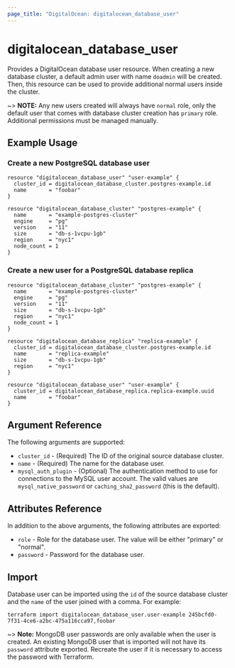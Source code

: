 ```yaml
---
page_title: "DigitalOcean: digitalocean_database_user"
---
```


# digitalocean\_database\_user

Provides a DigitalOcean database user resource. When creating a new database cluster, a default admin user with name `doadmin` will be created. Then, this resource can be used to provide additional normal users inside the cluster.

~> **NOTE:** Any new users created will always have `normal` role, only the default user that comes with database cluster creation has `primary` role. Additional permissions must be managed manually.

## Example Usage

### Create a new PostgreSQL database user
```hcl
resource "digitalocean_database_user" "user-example" {
  cluster_id = digitalocean_database_cluster.postgres-example.id
  name       = "foobar"
}

resource "digitalocean_database_cluster" "postgres-example" {
  name       = "example-postgres-cluster"
  engine     = "pg"
  version    = "11"
  size       = "db-s-1vcpu-1gb"
  region     = "nyc1"
  node_count = 1
}
```

### Create a new user for a PostgreSQL database replica 
```hcl
resource "digitalocean_database_cluster" "postgres-example" {
  name       = "example-postgres-cluster"
  engine     = "pg"
  version    = "11"
  size       = "db-s-1vcpu-1gb"
  region     = "nyc1"
  node_count = 1
}

resource "digitalocean_database_replica" "replica-example" {
  cluster_id = digitalocean_database_cluster.postgres-example.id
  name       = "replica-example"
  size       = "db-s-1vcpu-1gb"
  region     = "nyc1"
}

resource "digitalocean_database_user" "user-example" {
  cluster_id = digitalocean_database_replica.replica-example.uuid
  name       = "foobar"
}
```

## Argument Reference

The following arguments are supported:

* `cluster_id` - (Required) The ID of the original source database cluster.
* `name` - (Required) The name for the database user.
* `mysql_auth_plugin` - (Optional) The authentication method to use for connections to the MySQL user account. The valid values are `mysql_native_password` or `caching_sha2_password` (this is the default).

## Attributes Reference

In addition to the above arguments, the following attributes are exported:

* `role` - Role for the database user. The value will be either "primary" or "normal".
* `password` - Password for the database user.

## Import

Database user can be imported using the `id` of the source database cluster
and the `name` of the user joined with a comma. For example:

```
terraform import digitalocean_database_user.user-example 245bcfd0-7f31-4ce6-a2bc-475a116cca97,foobar
```

~> **Note:** MongoDB user passwords are only available when the user is created. An existing MongoDB user that is imported will not have its `password` attribute exported. Recreate the user if it is necessary to access the password with Terraform.
